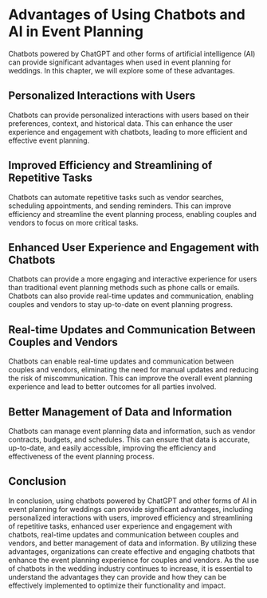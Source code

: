 Advantages of Using Chatbots and AI in Event Planning
===================================================================================================

Chatbots powered by ChatGPT and other forms of artificial intelligence (AI) can provide significant advantages when used in event planning for weddings. In this chapter, we will explore some of these advantages.

Personalized Interactions with Users
------------------------------------

Chatbots can provide personalized interactions with users based on their preferences, context, and historical data. This can enhance the user experience and engagement with chatbots, leading to more efficient and effective event planning.

Improved Efficiency and Streamlining of Repetitive Tasks
--------------------------------------------------------

Chatbots can automate repetitive tasks such as vendor searches, scheduling appointments, and sending reminders. This can improve efficiency and streamline the event planning process, enabling couples and vendors to focus on more critical tasks.

Enhanced User Experience and Engagement with Chatbots
-----------------------------------------------------

Chatbots can provide a more engaging and interactive experience for users than traditional event planning methods such as phone calls or emails. Chatbots can also provide real-time updates and communication, enabling couples and vendors to stay up-to-date on event planning progress.

Real-time Updates and Communication Between Couples and Vendors
---------------------------------------------------------------

Chatbots can enable real-time updates and communication between couples and vendors, eliminating the need for manual updates and reducing the risk of miscommunication. This can improve the overall event planning experience and lead to better outcomes for all parties involved.

Better Management of Data and Information
-----------------------------------------

Chatbots can manage event planning data and information, such as vendor contracts, budgets, and schedules. This can ensure that data is accurate, up-to-date, and easily accessible, improving the efficiency and effectiveness of the event planning process.

Conclusion
----------

In conclusion, using chatbots powered by ChatGPT and other forms of AI in event planning for weddings can provide significant advantages, including personalized interactions with users, improved efficiency and streamlining of repetitive tasks, enhanced user experience and engagement with chatbots, real-time updates and communication between couples and vendors, and better management of data and information. By utilizing these advantages, organizations can create effective and engaging chatbots that enhance the event planning experience for couples and vendors. As the use of chatbots in the wedding industry continues to increase, it is essential to understand the advantages they can provide and how they can be effectively implemented to optimize their functionality and impact.
